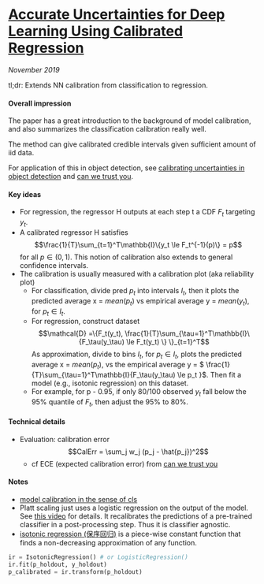 # [Accurate Uncertainties for Deep Learning Using Calibrated Regression](https://arxiv.org/abs/1807.00263)

_November 2019_

tl;dr: Extends NN calibration from classification to regression.

#### Overall impression
The paper has a great introduction to the background of model calibration, and also summarizes the classification calibration really well.

The method can give calibrated credible intervals given sufficient amount of iid data.

For application of this in object detection, see [calibrating uncertainties in object detection](2dod_calib.md) and [can we trust you](towards_safe_ad_calib.md).

#### Key ideas
- For regression, the regressor H outputs at each step t a CDF $F_t$ targeting $y_t$. 
- A calibrated regressor H satisfies
$$\frac{1}{T}\sum_{t=1}^T\mathbb{I}\{y_t \le F_t^{-1}(p)\} = p$$ for all $p \in (0, 1)$. This notion of calibration also extends to general confidence intervals. 
- The calibration is usually measured with a calibration plot (aka reliability plot)
	- For classification, divide pred $p_t$ into intervals $I_t$, then it plots the predicted average x = $mean(p_t)$ vs empirical average y = $mean(y_t)$, for $p_t \in I_t$.
	- For regression, construct dataset 
$$\mathcal{D} =\{F_t(y_t), \frac{1}{T}\sum_{\tau=1}^T\mathbb{I}\{F_\tau(y_\tau) \le F_t(y_t) \} \}_{t=1}^T$$ 
As approximation, divide to bins $I_t$, for $p_t \in I_t$, plots the predicted average x = $mean(p_t)$, vs the empirical average y = $ \frac{1}{T}\sum_{\tau=1}^T\mathbb{I}\{F_\tau(y_\tau) \le p_t \}$. Then fit a model (e.g., isotonic regression) on this dataset.
	- For example, for p - 0.95, if only 80/100 observed $y_t$ fall below the 95% quantile of $F_t$, then adjust the 95% to 80%.

#### Technical details
- Evaluation: calibration error
$$CalErr = \sum_j w_j (p_j - \hat{p_j})^2$$
	- cf ECE (expected calibration error) from [can we trust you](towards_safe_ad_calib.md)

#### Notes
- [model calibration in the sense of cls](https://pyvideo.org/pycon-israel-2018/model-calibration-is-your-model-ready-for-the-real-world.html)
- Platt scaling just uses a logistic regression on the output of the model. See [this video](https://pyvideo.org/pycon-israel-2018/model-calibration-is-your-model-ready-for-the-real-world.html) for details. It recalibrates the predictions of a pre-trained classifier in a post-processing step. Thus it is classifier agnostic.
- [isotonic regression (保序回归)](https://scikit-learn.org/stable/auto_examples/plot_isotonic_regression.html) is a piece-wise constant function that finds a non-decreasing approximation of any function.

```python
ir = IsotonicRegression() # or LogisticRegression()
ir.fit(p_holdout, y_holdout)
p_calibrated = ir.transform(p_holdout)
```